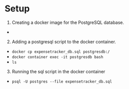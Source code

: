 # Setup

1. Creating a docker image for the PostgreSQL database.
  - 
2. Adding a postgresql script to the docker container.
  - `docker cp expensetracker_db.sql postgresdb:/`
  - `docker container exec -it postgresdb bash`
  - `ls`
3. Running the sql script in the docker container
  - `psql -U postgres --file expensetracker_db.sql`